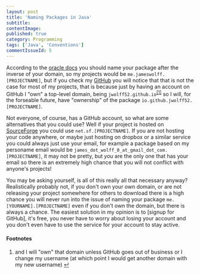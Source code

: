 ```yaml
---
layout: post
title: 'Naming Packages in Java'
subtitle: 
contentImage: 
published: true
category: Programming
tags: ['Java', 'Conventions']
commentIssueId: 5
---
```

According to the [oracle docs](https://docs.oracle.com/javase/tutorial/java/package/namingpkgs.html) you should name your package after the inverse of your domain, so my projects would be `me.jameswolff.[PROJECTNAME]`, but if you check my [GitHub](https://github.com/jwolff52) you will notice that that is not the case for most of my projects, that is because just by having an account on GitHub I "own" a top-level domain, being `jwolff52.github.io`<sup><a class="anchor" name="cont-1" href="#fn-1">[1]</a></sup> so I will, for the forseable future, have "ownership" of the package `io.github.jwolff52.[PROJECTNAME]`.<!--more-->

Not everyone, of course, has a GitHub account, so what are some alternatives that you could use? Well if your project is hosted on [SourceForge](http://sourceforge.net) you could use `net.sf.[PROJECTNAME]`. If you are not hosting your code anywhere, or maybe just hosting on dropbox or a similar service you could always just use your email, for example a package based on my personame email would be `james_dot_wolff_0_at_gmail_dot_com.[PROJECTNAME]`, it may not be pretty, but *you* are the only one that has your email so there is an extremely high chance that you will not conflict with anyone's projects!

You may be asking yourself, is all of this really all that necessary anyway? Realistically probably not, if you don't own your own domain, or are not releasing your project somewhere for others to download there is a high chance you will never run into the issue of naming your package `me.[YOURNAME].[PROJECTNAME]` even if you don't own the domain, but there is always a chance. The easiest solution in my opinion is to [signup for GitHub], it's free, you never have to worry about losing your account and you don't even have to use the service for your account to stay active.

<h4>Footnotes</h4>
<ol class="footnotes">
  <li>and I will "own" that domain unless GitHub goes out of business or I change my username (at which point I would get another domain with my new username) <a class="anchor" name="fn-1" href="#cont-1">↵</a></li>
</ol>
